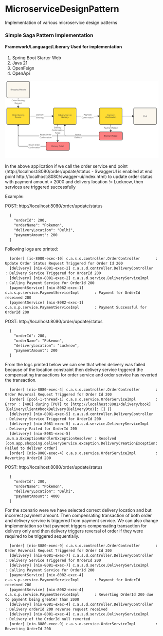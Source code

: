# MicroserviceDesignPattern
Implementation of various microservice design patterns

### Simple Saga Pattern Implementation ###

#### Framework/Language/Liberary Used for implementation ####
1. Spring Boot Starter Web
2. Java 21
3. OpenFeign
4. OpenApi

![TDD](https://raw.githubusercontent.com/codingeass/MicroserviceDesignPattern/main/Artifact/Flowchart%20-%20Saga%20Pattern%20-%20Each%20Service%20Calling%20Compensating%20Transaction.jpg)

In the above application if we call the order service end point (http://localhost:8080/order/update/status - SwaggerUI is enabled at end point http://localhost:8080/swagger-ui/index.html) to update order status with payment amount < 2000 and delivery location != Lucknow, then services are triggered successfully  

Example: 

POST: http://localhost:8080/order/update/status
      
      {
        "orderId": 200,
        "orderName": "Pokemon",
        "deliveryLocation": "Delhi",
        "paymentAmount": 200
      }

Following logs are printed:


      [order] [io-8080-exec-10] c.a.s.o.controller.OrderController       : Update Order Status Request Triggered for Order Id 200
      [delivery] [nio-8081-exec-2] c.a.s.d.controller.DeliveryController    : Delivery Service Triggered for OrderId 200
      [delivery] [nio-8081-exec-2] c.a.s.d.service.DeliveryServiceImpl      : Calling Payment Service for OrderId 200
      [paymentService] [nio-8082-exec-1] c.a.s.p.service.PaymentServiceImpl       : Payment for OrderId received 200
      [paymentService] [nio-8082-exec-1] c.a.s.p.service.PaymentServiceImpl       : Payment Successful for OrderId 200


POST: http://localhost:8080/order/update/status
      
      {
        "orderId": 200,
        "orderName": "Pokemon",
        "deliveryLocation": "Lucknow",
        "paymentAmount": 200
      }

From the logs printed below we can see that when delivery was failed because of the location constraint then delivery service trggered the compensating transactions for order service and order service has reverted the transaction.

      [order] [nio-8080-exec-4] c.a.s.o.controller.OrderController       : Order Reversal Request Triggered for Order Id 200
      [order] [pool-1-thread-1] c.a.s.o.service.OrderServiceImpl         : Error : [406] during [PUT] to [http://localhost:8081/delivery/book] [DeliveryClient#bookDelivery(DeliveryDto)]: [] {}
      [delivery] [nio-8081-exec-5] c.a.s.d.controller.DeliveryController    : Delivery Service Triggered for OrderId 200
      [delivery] [nio-8081-exec-5] c.a.s.d.service.DeliveryServiceImpl      : Delivery Failed for OrderId 200
      [delivery] [nio-8081-exec-5] .m.m.a.ExceptionHandlerExceptionResolver : Resolved [com.app.shopping.deliveryService.exception.DeliveryCreationException: Failed to deliver order]
      [order] [nio-8080-exec-4] c.a.s.o.service.OrderServiceImpl         : Reverting OrderId 200


POST: http://localhost:8080/order/update/status
      
      {
        "orderId": 200,
        "orderName": "Pokemon",
        "deliveryLocation": "Delhi",
        "paymentAmount": 4000
      }

For the scenario were we have selected correct delivery location and but incorrect payment amount. Then compensating transaction of both order and delivery service is triggered from payment service. We can also change implementation so that payment triggers compensating transaction for delivery only and then delivery triggers reversal of order if they were required to be triggered sequentially.

      [order] [nio-8080-exec-9] c.a.s.o.controller.OrderController       : Order Reversal Request Triggered for Order Id 200
      [delivery] [nio-8081-exec-7] c.a.s.d.controller.DeliveryController    : Delivery Service Triggered for OrderId 200
      [delivery] [nio-8081-exec-7] c.a.s.d.service.DeliveryServiceImpl      : Calling Payment Service for OrderId 200
      [paymentService] [nio-8082-exec-4] c.a.s.p.service.PaymentServiceImpl       : Payment for OrderId received 200
      [paymentService] [nio-8082-exec-4] c.a.s.p.service.PaymentServiceImpl       : Reverting OrderId 200 due to payment being greater than 2000
      [delivery] [nio-8081-exec-4] c.a.s.d.controller.DeliveryController    : Delivery orderId 200 reverse request received
      [delivery] [nio-8081-exec-4] c.a.s.d.service.DeliveryServiceImpl      : Delivery of the OrderId null reverted
      [order] [nio-8080-exec-9] c.a.s.o.service.OrderServiceImpl         : Reverting OrderId 200

